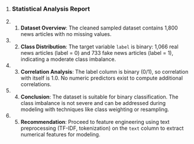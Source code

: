 1. ### Statistical Analysis Report
2. 1. **Dataset Overview**: The cleaned sampled dataset contains 1,800 news articles with no missing values.
3. 2. **Class Distribution**: The target variable `label` is binary: 1,066 real news articles (label = 0) and 733 fake news articles (label = 1), indicating a moderate class imbalance.
4. 3. **Correlation Analysis**: The label column is binary (0/1), so correlation with itself is 1.0. No numeric predictors exist to compute additional correlations.
5. 4. **Conclusion**: The dataset is suitable for binary classification. The class imbalance is not severe and can be addressed during modeling with techniques like class weighting or resampling.
6. 5. **Recommendation**: Proceed to feature engineering using text preprocessing (TF-IDF, tokenization) on the `text` column to extract numerical features for modeling.
